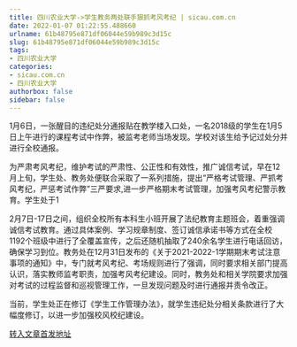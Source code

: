 ```yaml
---
title: 四川农业大学->学生教务两处联手狠抓考风考纪 | sicau.com.cn
date: 2022-01-07 01:22:55.488660
urlname: 61b48795e871df06044e59b989c3d15c
slug: 61b48795e871df06044e59b989c3d15c
tags: 
- 四川农业大学
categories:
- sicau.com.cn
- 四川农业大学
authorbox: false
sidebar: false
---
```

1月6日，一张醒目的违纪处分通报贴在教学楼入口处，一名2018级的学生在1月5日上午进行的课程考试中作弊，被监考老师当场发现。学校对该生给予记过处分并进行全校通报。

为严肃考风考纪，维护考试的严肃性、公正性和有效性，推广诚信考试，早在12月上旬，学生处、教务处便联合采取了一系列措施，提出“严格考试管理、严抓考风考纪，严惩考试作弊”三严要求,进一步严格期末考试管理，加强考风考纪警示教育。学生处于1
<!--more-->
2月7日-17日之间，组织全校所有本科生小班开展了法纪教育主题班会，着重强调诚信考试教育。通过具体案例、学习规章制度、签订诚信承诺书等方式在全校1192个班级中进行了全覆盖宣传，之后还随机抽取了240余名学生进行电话回访，确保学习到位。教务处在12月31日发布的《关于2021-2022-1学期期末考试注意事项的通知》中，专门就考风考纪、考场规则进行了强调，同时要求相关部门提高认识，落实教师监考职责，加强考风考纪建设。同时，教务处和相关学院要求加强对考试的过程监督和巡视管理工作，一旦发现问题及时进行通报并责令改正。

当前，学生处正在修订《学生工作管理办法》，就学生违纪处分相关条款进行了大幅度修订，以进一步加强校风校纪建设。



[转入文章首发地址](https://news.sicau.edu.cn/info/1078/66408.htm)